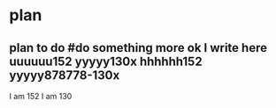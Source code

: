 # plan
plan to do
#do something more
ok  I write here
uuuuuu152
yyyyy130x
hhhhhh152
yyyyy878778-130x
-----------------
I am 152
I am 130
